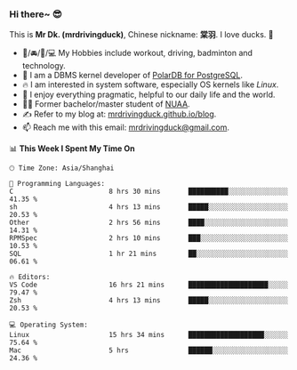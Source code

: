 ### Hi there~ 😎

This is **Mr Dk. (mrdrivingduck)**, Chinese nickname: **棠羽**. I love ducks. 🦆

- 💪/🚘/🏸/💻 My Hobbies include workout, driving, badminton and technology.
- 🍊 I am a DBMS kernel developer of [PolarDB for PostgreSQL](https://github.com/ApsaraDB/PolarDB-for-PostgreSQL).
- 🔥 I am interested in system software, especially OS kernels like *Linux*.
- 🔧 I enjoy everything pragmatic, helpful to our daily life and the world.
- 👨‍🎓 Former bachelor/master student of [NUAA](https://en.wikipedia.org/wiki/Nanjing_University_of_Aeronautics_and_Astronautics).
- ✍ Refer to my blog at: [mrdrivingduck.github.io/blog](https://mrdrivingduck.github.io/blog/).
- 📫 Reach me with this email: [mrdrivingduck@gmail.com](mailto:mrdrivingduck@gmail.com).

<!--START_SECTION:waka-->
📊 **This Week I Spent My Time On** 

```text
🕑︎ Time Zone: Asia/Shanghai

💬 Programming Languages: 
C                        8 hrs 30 mins       ██████████░░░░░░░░░░░░░░░   41.35 % 
sh                       4 hrs 13 mins       █████░░░░░░░░░░░░░░░░░░░░   20.53 % 
Other                    2 hrs 56 mins       ████░░░░░░░░░░░░░░░░░░░░░   14.31 % 
RPMSpec                  2 hrs 10 mins       ███░░░░░░░░░░░░░░░░░░░░░░   10.53 % 
SQL                      1 hr 21 mins        ██░░░░░░░░░░░░░░░░░░░░░░░   06.61 % 

🔥 Editors: 
VS Code                  16 hrs 21 mins      ████████████████████░░░░░   79.47 % 
Zsh                      4 hrs 13 mins       █████░░░░░░░░░░░░░░░░░░░░   20.53 % 

💻 Operating System: 
Linux                    15 hrs 34 mins      ███████████████████░░░░░░   75.64 % 
Mac                      5 hrs               ██████░░░░░░░░░░░░░░░░░░░   24.36 % 
```


<!--END_SECTION:waka-->

<!-- ![Mr Dk.'s GitHub Stats](https://github-readme-stats.vercel.app/api?username=mrdrivingduck&count_private&show_icons=true&theme=buefy) -->

<!-- ![Most Used Languages](https://github-readme-stats.vercel.app/api/top-langs/?username=mrdrivingduck&exclude_repo=mips32-CPU,snort-tcp-socket&theme=buefy&layout=compact&langs_count=10) -->


<!--
**mrdrivingduck/mrdrivingduck** is a ✨ _special_ ✨ repository because its `README.md` (this file) appears on your GitHub profile.

Here are some ideas to get you started:

- 🔭 I’m currently working on ...
- 🌱 I’m currently learning ...
- 👯 I’m looking to collaborate on ...
- 🤔 I’m looking for help with ...
- 💬 Ask me about ...
- 📫 How to reach me: ...
- 😄 Pronouns: ...
- ⚡ Fun fact: ...
-->
